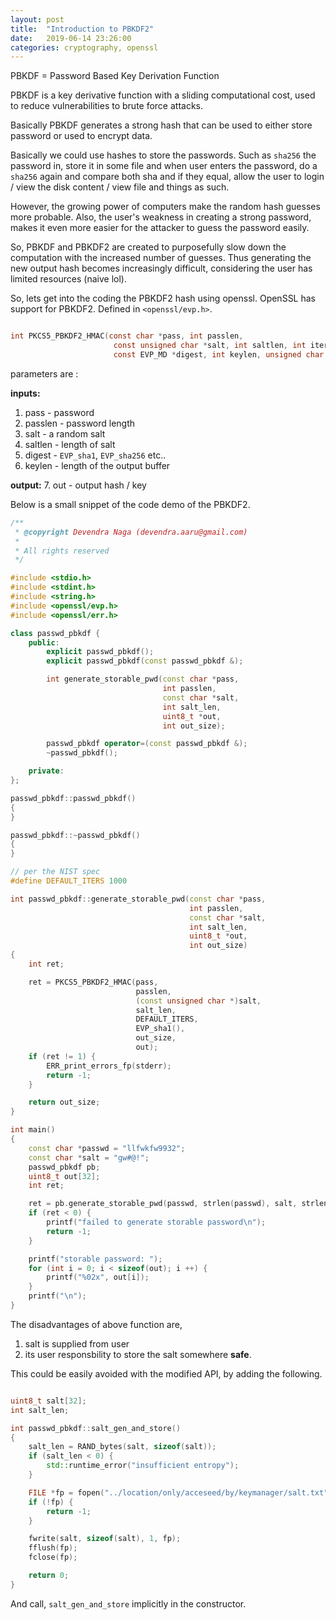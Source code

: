 ```yaml
---
layout: post
title:  "Introduction to PBKDF2"
date:   2019-06-14 23:26:00
categories: cryptography, openssl
---
```


PBKDF = Password Based Key Derivation Function

PBKDF is a key derivative function with a sliding computational cost, used to reduce vulnerabilities to brute force attacks.

Basically PBKDF generates a strong hash that can be used to either store password or used to encrypt data.

Basically we could use hashes to store the passwords. Such as `sha256` the password in, store it in some file and when user enters the password, do a `sha256` again and compare both sha and if they equal, allow the user to login / view the disk content / view file and things as such.

However, the growing power of computers make the random hash guesses more probable. Also, the user's weakness in creating a strong password, makes it even more easier for the attacker to guess the password easily.

So, PBKDF and PBKDF2 are created to purposefully slow down the computation with the increased number of guesses. Thus generating the new output hash becomes increasingly difficult, considering the user has limited resources (naive lol).

So, lets get into the coding the PBKDF2 hash using openssl. OpenSSL has support for PBKDF2. Defined in `<openssl/evp.h>`.

```c

int PKCS5_PBKDF2_HMAC(const char *pass, int passlen,
                       const unsigned char *salt, int saltlen, int iter,
                       const EVP_MD *digest, int keylen, unsigned char *out);

```

parameters are :

**inputs:**

1. pass - password
2. passlen - password length
3. salt - a random salt
4. saltlen - length of salt
5. digest - `EVP_sha1`, `EVP_sha256` etc..
6. keylen - length of the output buffer

**output:**
7. out - output hash / key

Below is a small snippet of the code demo of the PBKDF2.

```cpp
/**
 * @copyright Devendra Naga (devendra.aaru@gmail.com)
 *
 * All rights reserved
 */

#include <stdio.h>
#include <stdint.h>
#include <string.h>
#include <openssl/evp.h>
#include <openssl/err.h>

class passwd_pbkdf {
    public:
        explicit passwd_pbkdf();
        explicit passwd_pbkdf(const passwd_pbkdf &);

        int generate_storable_pwd(const char *pass,
                                  int passlen,
                                  const char *salt,
                                  int salt_len,
                                  uint8_t *out,
                                  int out_size);

        passwd_pbkdf operator=(const passwd_pbkdf &);
        ~passwd_pbkdf();

    private:
};

passwd_pbkdf::passwd_pbkdf()
{
}

passwd_pbkdf::~passwd_pbkdf()
{
}

// per the NIST spec
#define DEFAULT_ITERS 1000

int passwd_pbkdf::generate_storable_pwd(const char *pass,
                                        int passlen,
                                        const char *salt,
                                        int salt_len,
                                        uint8_t *out,
                                        int out_size)
{
    int ret;

    ret = PKCS5_PBKDF2_HMAC(pass,
                            passlen,
                            (const unsigned char *)salt,
                            salt_len,
                            DEFAULT_ITERS,
                            EVP_sha1(),
                            out_size,
                            out);
    if (ret != 1) {
        ERR_print_errors_fp(stderr);
        return -1;
    }

    return out_size;
}

int main()
{
    const char *passwd = "llfwkfw9932";
    const char *salt = "gw#@!";
    passwd_pbkdf pb;
    uint8_t out[32];
    int ret;

    ret = pb.generate_storable_pwd(passwd, strlen(passwd), salt, strlen(passwd), out, sizeof(out));
    if (ret < 0) {
        printf("failed to generate storable password\n");
        return -1;
    }

    printf("storable password: ");
    for (int i = 0; i < sizeof(out); i ++) {
        printf("%02x", out[i]);
    }
    printf("\n");
}

```


The disadvantages of above function are,

1. salt is supplied from user
2. its user responsbility to store the salt somewhere **safe**.

This could be easily avoided with the modified API, by adding the following.

```cpp

uint8_t salt[32];
int salt_len;

int passwd_pbkdf::salt_gen_and_store()
{
    salt_len = RAND_bytes(salt, sizeof(salt));
    if (salt_len < 0) {
        std::runtime_error("insufficient entropy");
    }

    FILE *fp = fopen("../location/only/acceseed/by/keymanager/salt.txt", "w");
    if (!fp) {
        return -1;
    }

    fwrite(salt, sizeof(salt), 1, fp);
    fflush(fp);
    fclose(fp);

    return 0;
}

```

And call, `salt_gen_and_store` implicitly in the constructor.



